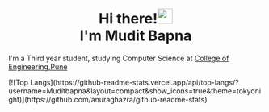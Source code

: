 <h1 align='center'>Hi there!<img src="https://raw.githubusercontent.com/MartinHeinz/MartinHeinz/master/wave.gif" width="30px"><br> I'm Mudit Bapna </h1>
I'm a Third year student, studying Computer Science at <a href="https://www.coep.org.in/">College of Engineering,Pune</a>
<p>
[![Top Langs](https://github-readme-stats.vercel.app/api/top-langs/?username=Muditbapna&layout=compact&show_icons=true&theme=tokyonight)](https://github.com/anuraghazra/github-readme-stats)
  </p>

<!--
**Muditbapna/Muditbapna** is a ✨ _special_ ✨ repository because its `README.md` (this file) appears on your GitHub profile.

Here are some ideas to get you started:

- 🔭 I’m currently working on ...
- 🌱 I’m currently learning ...
- 👯 I’m looking to collaborate on ...
- 🤔 I’m looking for help with ...
- 💬 Ask me about ...
- 📫 How to reach me: ...
- 😄 Pronouns: ...
- ⚡ Fun fact: ...
-->
